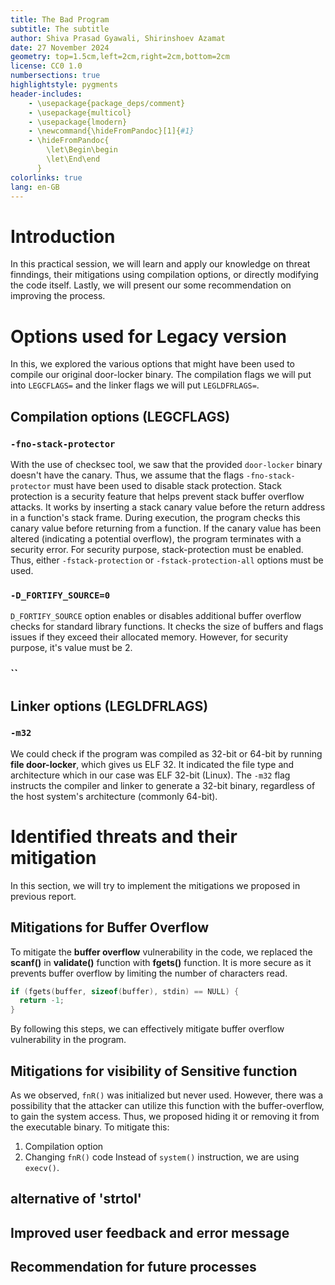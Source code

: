 ```yaml
---
title: The Bad Program
subtitle: The subtitle
author: Shiva Prasad Gyawali, Shirinshoev Azamat
date: 27 November 2024
geometry: top=1.5cm,left=2cm,right=2cm,bottom=2cm
license: CC0 1.0
numbersections: true
highlightstyle: pygments
header-includes:
    - \usepackage{package_deps/comment}
    - \usepackage{multicol}
    - \usepackage{lmodern}
    - \newcommand{\hideFromPandoc}[1]{#1}
    - \hideFromPandoc{
        \let\Begin\begin
        \let\End\end
      }
colorlinks: true
lang: en-GB
---
```


<!-- Remplacer 'en-GB' par 'fr' pour un document en français -->


# Introduction
In this practical session, we will learn and apply our knowledge on threat finndings, their mitigations using compilation options, or directly modifying the code itself. Lastly, we will present our some recommendation on improving the process.

# Options used for Legacy version
In this, we explored the various options that might have been used to compile our original door-locker binary. The compilation flags we will put into `LEGCFLAGS=` and the linker flags we will put `LEGLDFRLAGS=`.

## Compilation options (LEGCFLAGS)
### `-fno-stack-protector`
With the use of checksec tool, we saw that the provided `door-locker` binary doesn't have the canary. Thus, we assume that the flags `-fno-stack-protector` must have been used to disable stack protection. 
Stack protection is a security feature that helps prevent stack buffer overflow attacks. It works by inserting a stack canary value before the return address in a function's stack frame. During execution, the program checks this canary value before returning from a function. If the canary value has been altered (indicating a potential overflow), the program terminates with a security error.
For security purpose, stack-protection must be enabled. Thus, either `-fstack-protection` or `-fstack-protection-all` options must be used.

### `-D_FORTIFY_SOURCE=0`
`D_FORTIFY_SOURCE` option enables or disables additional buffer overflow checks for standard library functions. It checks the size of buffers and flags issues if they exceed their allocated memory. However, for security purpose, it's value must be 2.

### ``

## Linker options (LEGLDFRLAGS)
### `-m32`
We could check if the program was compiled as 32-bit or 64-bit by running **file door-locker**, which gives us ELF 32. It indicated the file type and architecture which in our case was ELF 32-bit (Linux). 
The `-m32` flag instructs the compiler and linker to generate a 32-bit binary, regardless of the host system's architecture (commonly 64-bit).

# Identified threats and their mitigation
In this section, we will try to implement the mitigations we proposed in previous report. 

## Mitigations for Buffer Overflow

To mitigate the **buffer overflow** vulnerability in the code, we replaced the **scanf()** in **validate()** function with **fgets()** function. It is more secure as it prevents buffer overflow by limiting the number of characters read.

```c
if (fgets(buffer, sizeof(buffer), stdin) == NULL) {
  return -1;
}
```

By following this steps, we can effectively mitigate buffer overflow vulnerability in the program.


## Mitigations for visibility of Sensitive function
As we observed, `fnR()` was initialized but never used. However, there was a possibility that the attacker can utilize this function with the buffer-overflow, to gain the system access. Thus, we proposed hiding it or removing it from the executable binary. To mitigate this:
  1. Compilation option
  2. Changing `fnR()` code
      Instead of `system()` instruction, we are using `execv()`.






## alternative of 'strtol'

## Improved user feedback and error message


## Recommendation for future processes
 



